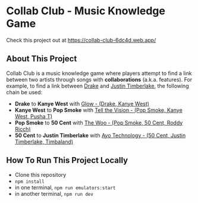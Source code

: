 # Collab Club - Music Knowledge Game

Check this project out at https://collab-club-6dc4d.web.app/

## About This Project

Collab Club is a music knowledge game where players attempt to find a link between two artists through songs with **collaborations** (a.k.a. features). For example, to find a link between [Drake](https://open.spotify.com/artist/3TVXtAsR1Inumwj472S9r4?si=1on3qchTQtWCRtgxP6-pQg) and [Justin Timberlake](https://open.spotify.com/artist/31TPClRtHm23RisEBtV3X7?si=3TtH49-AQheh-lFIiwRtwg), the following chain be used:

- **Drake** to **Kanye West** with [Glow - (Drake, Kanye West)](https://open.spotify.com/track/28irpKCCK9nn9DZSik2zEx?si=cfeda2c48a0e4979)
- **Kanye West** to **Pop Smoke** with [Tell the Vision - (Pop Smoke, Kanye West, Pusha T)](https://open.spotify.com/track/2UwALqx6yOsXTFt7zRxnts?si=bb2e2df909124b75)
- **Pop Smoke** to **50 Cent** with [The Woo - (Pop Smoke, 50 Cent, Roddy Ricch)](https://open.spotify.com/track/1H7KnK26kc1YyellpbINEn?si=dda5183dad0342ce)
- **50 Cent** to **Justin Timberlake** with [Ayo Technology - (50 Cent, Justin Timberlake, Timbaland)](https://open.spotify.com/track/6kfQDanT6Buh4Wu73ghbav?si=a92dbbaeeac94825)

## How To Run This Project Locally

- Clone this repository
- `npm install`
- in one terminal, `npm run emulators:start`
- in another terminal, `npm run dev`
